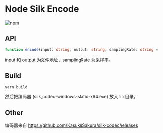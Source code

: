 # Node Silk Encode

[![npm](https://img.shields.io/npm/v/node-silk-encode?style=flat-square)](https://www.npmjs.com/package/node-silk-encode)

## API
```ts
function encode(input: string, output: string, samplingRate: string = '44100'): Promise<string>
```

input 和 output 为文件地址，samplingRate 为采样率。

## Build

```
yarn build
```
然后把编码器 (silk_codec-windows-static-x64.exe) 放入 lib 目录。

## Other
编码器来自 https://github.com/KasukuSakura/silk-codec/releases